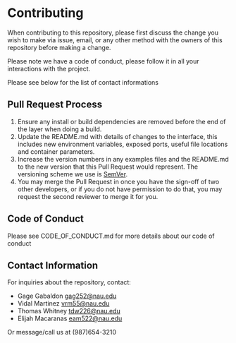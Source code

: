 # Contributing

When contributing to this repository, please first discuss the change you wish to make via issue,
email, or any other method with the owners of this repository before making a change. 

Please note we have a code of conduct, please follow it in all your interactions with the project.

Please see below for the list of contact informations

## Pull Request Process

1. Ensure any install or build dependencies are removed before the end of the layer when doing a 
   build.
2. Update the README.md with details of changes to the interface, this includes new environment 
   variables, exposed ports, useful file locations and container parameters.
3. Increase the version numbers in any examples files and the README.md to the new version that this
   Pull Request would represent. The versioning scheme we use is [SemVer](http://semver.org/).
4. You may merge the Pull Request in once you have the sign-off of two other developers, or if you 
   do not have permission to do that, you may request the second reviewer to merge it for you.

## Code of Conduct

Please see CODE_OF_CONDUCT.md for more details about our code of conduct

## Contact Information

For inquiries about the repository, contact:
- Gage Gabaldon gag252@nau.edu
- Vidal Martinez vrm55@nau.edu
- Thomas Whitney tdw226@nau.edu
- Elijah Macaranas eam522@nau.edu

Or message/call us at (987)654-3210